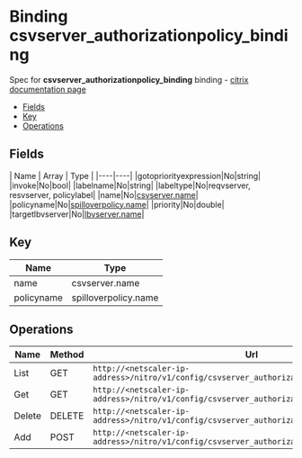 # Binding csvserver_authorizationpolicy_binding

Spec for **csvserver_authorizationpolicy_binding** binding - [citrix documentation page](https://developer-docs.citrix.com/projects/netscaler-nitro-api/en/11.0/configuration/content-switching/csvserver_authorizationpolicy_binding/csvserver_authorizationpolicy_binding/)

- [Fields](#fields)
- [Key](#key)
- [Operations](#operations)

## Fields

| Name | Array | Type |
|----|----|
|gotopriorityexpression|No|string|
|invoke|No|bool|
|labelname|No|string|
|labeltype|No|reqvserver, resvserver, policylabel|
|name|No|[csvserver.name](/doc/resources/csvserver.md)|
|policyname|No|[spilloverpolicy.name](/doc/resources/spilloverpolicy.md)|
|priority|No|double|
|targetlbvserver|No|[lbvserver.name](/doc/resources/lbvserver.md)|

## Key

| Name | Type |
|----|----|
| name | csvserver.name |
| policyname | spilloverpolicy.name |

## Operations

| Name | Method | Url |
|----|----|----|
| List | GET | `http://<netscaler-ip-address>/nitro/v1/config/csvserver_authorizationpolicy_binding` |
| Get | GET | `http://<netscaler-ip-address>/nitro/v1/config/csvserver_authorizationpolicy_binding/<name>` |
| Delete | DELETE | `http://<netscaler-ip-address>/nitro/v1/config/csvserver_authorizationpolicy_binding/<name>` |
| Add | POST | `http://<netscaler-ip-address>/nitro/v1/config/csvserver_authorizationpolicy_binding` |

